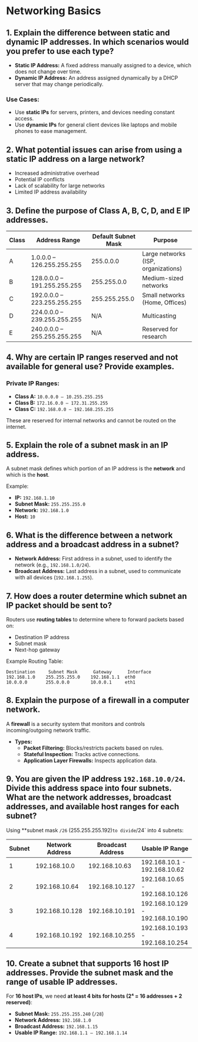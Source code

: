 # Networking Basics

## 1. Explain the difference between static and dynamic IP addresses. In which scenarios would you prefer to use each type?

- **Static IP Address:** A fixed address manually assigned to a device, which does not change over time.
- **Dynamic IP Address:** An address assigned dynamically by a DHCP server that may change periodically.

### **Use Cases:**
- Use **static IPs** for servers, printers, and devices needing constant access.
- Use **dynamic IPs** for general client devices like laptops and mobile phones to ease management.

## 2. What potential issues can arise from using a static IP address on a large network?

- Increased administrative overhead
- Potential IP conflicts
- Lack of scalability for large networks
- Limited IP address availability

## 3. Define the purpose of Class A, B, C, D, and E IP addresses.

| Class | Address Range | Default Subnet Mask | Purpose |
|-------|--------------|---------------------|---------|
| A | 1.0.0.0 – 126.255.255.255 | 255.0.0.0 | Large networks (ISP, organizations) |
| B | 128.0.0.0 – 191.255.255.255 | 255.255.0.0 | Medium-sized networks |
| C | 192.0.0.0 – 223.255.255.255 | 255.255.255.0 | Small networks (Home, Offices) |
| D | 224.0.0.0 – 239.255.255.255 | N/A | Multicasting |
| E | 240.0.0.0 – 255.255.255.255 | N/A | Reserved for research |

## 4. Why are certain IP ranges reserved and not available for general use? Provide examples.

### **Private IP Ranges:**
- **Class A:** `10.0.0.0 – 10.255.255.255`
- **Class B:** `172.16.0.0 – 172.31.255.255`
- **Class C:** `192.168.0.0 – 192.168.255.255`

These are reserved for internal networks and cannot be routed on the internet.

## 5. Explain the role of a subnet mask in an IP address.

A subnet mask defines which portion of an IP address is the **network** and which is the **host**.

Example:
- **IP:** `192.168.1.10`
- **Subnet Mask:** `255.255.255.0`
- **Network:** `192.168.1.0`
- **Host:** `10`

## 6. What is the difference between a network address and a broadcast address in a subnet?

- **Network Address:** First address in a subnet, used to identify the network (e.g., `192.168.1.0/24`).
- **Broadcast Address:** Last address in a subnet, used to communicate with all devices (`192.168.1.255`).

## 7. How does a router determine which subnet an IP packet should be sent to?

Routers use **routing tables** to determine where to forward packets based on:
- Destination IP address
- Subnet mask
- Next-hop gateway

Example Routing Table:
```
Destination     Subnet Mask      Gateway      Interface
192.168.1.0    255.255.255.0    192.168.1.1  eth0
10.0.0.0       255.0.0.0        10.0.0.1     eth1
```

## 8. Explain the purpose of a firewall in a computer network.

A **firewall** is a security system that monitors and controls incoming/outgoing network traffic.

- **Types:**
  - **Packet Filtering:** Blocks/restricts packets based on rules.
  - **Stateful Inspection:** Tracks active connections.
  - **Application Layer Firewalls:** Inspects application data.

## 9. You are given the IP address `192.168.10.0/24`. Divide this address space into four subnets. What are the network addresses, broadcast addresses, and available host ranges for each subnet?

Using **subnet mask `/26` (255.255.255.192)` to divide `/24` into 4 subnets:

| Subnet | Network Address | Broadcast Address | Usable IP Range |
|--------|----------------|-------------------|-----------------|
| 1 | 192.168.10.0 | 192.168.10.63 | 192.168.10.1 - 192.168.10.62 |
| 2 | 192.168.10.64 | 192.168.10.127 | 192.168.10.65 - 192.168.10.126 |
| 3 | 192.168.10.128 | 192.168.10.191 | 192.168.10.129 - 192.168.10.190 |
| 4 | 192.168.10.192 | 192.168.10.255 | 192.168.10.193 - 192.168.10.254 |

## 10. Create a subnet that supports 16 host IP addresses. Provide the subnet mask and the range of usable IP addresses.

For **16 host IPs**, we need **at least 4 bits for hosts (2⁴ = 16 addresses + 2 reserved)**:

- **Subnet Mask:** `255.255.255.240` (`/28`)
- **Network Address:** `192.168.1.0`
- **Broadcast Address:** `192.168.1.15`
- **Usable IP Range:** `192.168.1.1 – 192.168.1.14`
